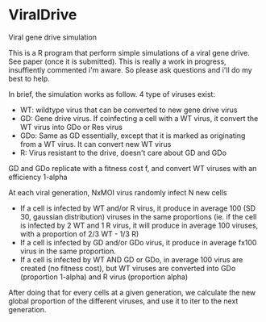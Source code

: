# ViralDrive
Viral gene drive simulation

This is a R program that perform simple simulations of a viral gene drive. See paper (once it is submitted).
This is really a work in progress, insuffiently commented i'm aware. So please ask questions and i'll do my best to help.

In brief, the simulation works as follow.
4 type of viruses exist:
- WT: wildtype virus that can be converted to new gene drive virus
- GD: Gene drive virus. If coinfecting a cell with a WT virus, it convert the WT virus into GDo or Res virus
- GDo: Same as GD essentially, except that it is marked as originating from a WT virus. It can convert new WT virus
- R: Virus resistant to the drive, doesn't care about GD and GDo

GD and GDo replicate with a fitness cost f, and convert WT viruses with an efficiency 1-alpha

At each viral generation, NxMOI virus randomly infect N new cells
- If a cell is infected by WT and/or R virus, it produce in average 100 (SD 30, gaussian distribution) viruses in the same proportions (ie. if the cell is infected by 2 WT and 1 R virus, it will produce in average 100 viruses, with a proportion of 2/3 WT - 1/3 R) 
- If a cell is infected by GD and/or GDo virus, it produce in average fx100 virus in the same proportion. 
- If a cell is infected by WT AND GD or GDo, in average 100 virus are created (no fitness cost), but WT viruses are converted into GDo (proportion 1-alpha) and R virus (proportion alpha)

After doing that for every cells at a given generation, we calculate the new global proportion of the different viruses, and use it to iter to the next generation.  

